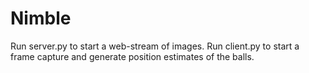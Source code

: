 # Nimble

Run server.py to start a web-stream of images.
Run client.py to start a frame capture and generate position estimates of the balls.
